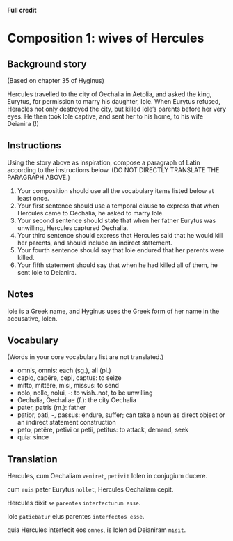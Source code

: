 **Full credit**


# Composition 1: wives of Hercules

## Background story

(Based on chapter 35 of Hyginus)

Hercules travelled to the city of Oechalia in Aetolia, 
and asked the king, Eurytus, for permission 
to marry his daughter, Iole. 
When Eurytus refused, Heracles not only destroyed the city, but killed Iole’s parents before her very eyes. 
He then took Iole captive, 
and sent her to his home, 
to his wife Deianira (!)

## Instructions

Using the story above as inspiration, compose a paragraph of Latin according to the instructions below. 
(DO NOT DIRECTLY TRANSLATE THE PARAGRAPH ABOVE.)

1. Your composition should use all the vocabulary items listed below at least once.
2. Your first sentence should use a temporal clause to express that when Hercules came to Oechalia, he asked to marry Iole.
3. Your second sentence should state that when her father Eurytus was unwilling, Hercules captured Oechalia.
4. Your third sentence should express that Hercules said that he would kill her parents, and should include an indirect statement.
5. Your fourth sentence should say that Iole endured that her parents were killed.
6. Your fifth statement should say that when he had killed all of them, he sent Iole to Deianira.

## Notes

Iole is a Greek name, and Hyginus uses the Greek form of her name in the accusative, Iolen.

## Vocabulary

(Words in your core vocabulary list are not translated.)

- omnis, omnis: each (sg.), all (pl.)
- capio, capĕre, cepi, captus: to seize
- mitto, mittĕre, misi, missus: to send
- nolo, nolle, nolui, -: to wish..not, to be unwilling
- Oechalia, Oechaliae (f.): the city Oechalia
- pater, patris (m.):  father
- patior, pati, -, passus: endure, suffer; can take a noun as direct object or an indirect statement construction
- peto, petĕre, petivi or petii, petitus: to attack, demand, seek
- quia: since

## Translation

Hercules, cum Oechaliam `veniret`, `petivit` Iolen in conjugium ducere.

cum `euis` pater Eurytus `nollet`, Hercules Oechaliam cepit.

Hercules dixit `se` `parentes` `interfecturum esse`.

Iole `patiebatur` eius parentes `interfectos esse`.

quia Hercules interfecit eos `omnes`, is Iolen ad Deianiram `misit`.

